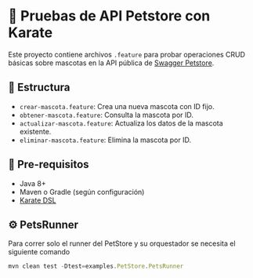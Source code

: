 # 🐾 Pruebas de API Petstore con Karate

Este proyecto contiene archivos `.feature` para probar operaciones CRUD básicas sobre mascotas en la API pública de [Swagger Petstore](https://petstore.swagger.io/).

## 📁 Estructura

- `crear-mascota.feature`: Crea una nueva mascota con ID fijo.
- `obtener-mascota.feature`: Consulta la mascota por ID. 
- `actualizar-mascota.feature`: Actualiza los datos de la mascota existente.
- `eliminar-mascota.feature`: Elimina la mascota por ID.

## 🚀 Pre-requisitos

- Java 8+
- Maven o Gradle (según configuración)
- [Karate DSL](https://karatelabs.io/)

## ⚙️ PetsRunner

Para correr solo el runner del PetStore y su orquestador se necesita el siguiente comando

```js
mvn clean test -Dtest=examples.PetStore.PetsRunner
